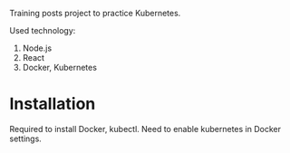 Training posts project to practice Kubernetes.


Used technology:
1. Node.js
2. React
3. Docker, Kubernetes


# Installation

Required to install Docker, kubectl. Need to enable kubernetes in Docker settings.

